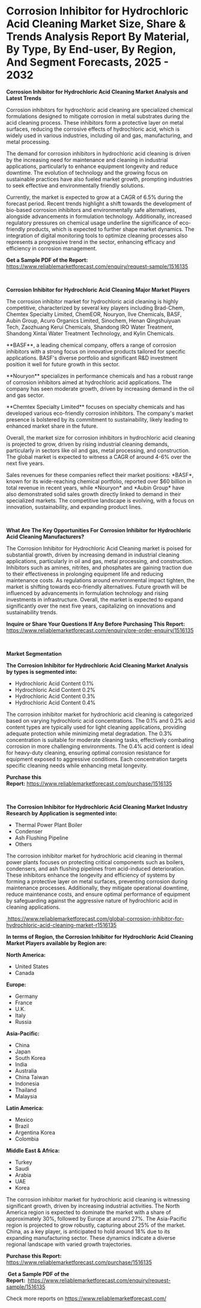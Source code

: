 <p><h1>Corrosion Inhibitor for Hydrochloric Acid Cleaning Market Size, Share & Trends Analysis Report By Material, By Type, By End-user, By Region, And Segment Forecasts, 2025 - 2032</h1></p><p><strong>Corrosion Inhibitor for Hydrochloric Acid Cleaning Market Analysis and Latest Trends</strong></p>
<p><p>Corrosion inhibitors for hydrochloric acid cleaning are specialized chemical formulations designed to mitigate corrosion in metal substrates during the acid cleaning process. These inhibitors form a protective layer on metal surfaces, reducing the corrosive effects of hydrochloric acid, which is widely used in various industries, including oil and gas, manufacturing, and metal processing.</p><p>The demand for corrosion inhibitors in hydrochloric acid cleaning is driven by the increasing need for maintenance and cleaning in industrial applications, particularly to enhance equipment longevity and reduce downtime. The evolution of technology and the growing focus on sustainable practices have also fueled market growth, prompting industries to seek effective and environmentally friendly solutions.</p><p>Currently, the market is expected to grow at a CAGR of 6.5% during the forecast period. Recent trends highlight a shift towards the development of bio-based corrosion inhibitors and environmentally safe alternatives, alongside advancements in formulation technology. Additionally, increased regulatory pressures on chemical usage underline the significance of eco-friendly products, which is expected to further shape market dynamics. The integration of digital monitoring tools to optimize cleaning processes also represents a progressive trend in the sector, enhancing efficacy and efficiency in corrosion management.</p></p>
<p><strong>Get a Sample PDF of the Report:&nbsp;</strong> <a href="https://www.reliablemarketforecast.com/enquiry/request-sample/1516135?utm_campaign=1890&utm_medium=2&utm_source=Github&utm_content=ia&utm_term=18012025&utm_id=corrosion-inhibitor-for-hydrochloric-acid-cleaning">https://www.reliablemarketforecast.com/enquiry/request-sample/1516135</a></p>
<p>&nbsp;</p>
<p><strong>Corrosion Inhibitor for Hydrochloric Acid Cleaning Major Market Players</strong></p>
<p><p>The corrosion inhibitor market for hydrochloric acid cleaning is highly competitive, characterized by several key players including Brad-Chem, Chemtex Specialty Limited, ChemEOR, Nouryon, Ilve Chemicals, BASF, Aubin Group, Acuro Organics Limited, Sinochem, Henan Qingshuiyuan Tech, Zaozhuang Kerui Chemicals, Shandong IRO Water Treatment, Shandong Xintai Water Treatment Technology, and Kylin Chemicals.</p><p>**BASF**, a leading chemical company, offers a range of corrosion inhibitors with a strong focus on innovative products tailored for specific applications. BASF's diverse portfolio and significant R&D investment position it well for future growth in this sector.</p><p>**Nouryon** specializes in performance chemicals and has a robust range of corrosion inhibitors aimed at hydrochloric acid applications. The company has seen moderate growth, driven by increasing demand in the oil and gas sector. </p><p>**Chemtex Specialty Limited** focuses on specialty chemicals and has developed various eco-friendly corrosion inhibitors. The company's market presence is bolstered by its commitment to sustainability, likely leading to enhanced market share in the future.</p><p>Overall, the market size for corrosion inhibitors in hydrochloric acid cleaning is projected to grow, driven by rising industrial cleaning demands, particularly in sectors like oil and gas, metal processing, and construction. The global market is expected to witness a CAGR of around 4-6% over the next five years.</p><p>Sales revenues for these companies reflect their market positions: *BASF*, known for its wide-reaching chemical portfolio, reported over $60 billion in total revenue in recent years, while *Nouryon* and *Aubin Group* have also demonstrated solid sales growth directly linked to demand in their specialized markets. The competitive landscape is evolving, with a focus on innovation, sustainability, and expanding product lines.</p></p>
<p>&nbsp;</p>
<p><strong>What Are The Key Opportunities For Corrosion Inhibitor for Hydrochloric Acid Cleaning Manufacturers?</strong></p>
<p><p>The Corrosion Inhibitor for Hydrochloric Acid Cleaning market is poised for substantial growth, driven by increasing demand in industrial cleaning applications, particularly in oil and gas, metal processing, and construction. Inhibitors such as amines, nitrites, and phosphates are gaining traction due to their effectiveness in prolonging equipment life and reducing maintenance costs. As regulations around environmental impact tighten, the market is shifting towards eco-friendly alternatives. Future growth will be influenced by advancements in formulation technology and rising investments in infrastructure. Overall, the market is expected to expand significantly over the next five years, capitalizing on innovations and sustainability trends.</p></p>
<p><strong>Inquire or Share Your Questions If Any Before Purchasing This Report:</strong> <a href="https://www.reliablemarketforecast.com/enquiry/pre-order-enquiry/1516135?utm_campaign=1890&utm_medium=2&utm_source=Github&utm_content=ia&utm_term=18012025&utm_id=corrosion-inhibitor-for-hydrochloric-acid-cleaning">https://www.reliablemarketforecast.com/enquiry/pre-order-enquiry/1516135</a></p>
<p>&nbsp;</p>
<p><strong>Market Segmentation</strong></p>
<p><strong>The Corrosion Inhibitor for Hydrochloric Acid Cleaning Market Analysis by types is segmented into:</strong></p>
<p><ul><li>Hydrochloric Acid Content 0.1%</li><li>Hydrochloric Acid Content 0.2%</li><li>Hydrochloric Acid Content 0.3%</li><li>Hydrochloric Acid Content 0.4%</li></ul></p>
<p><p>The corrosion inhibitor market for hydrochloric acid cleaning is categorized based on varying hydrochloric acid concentrations. The 0.1% and 0.2% acid content types are typically used for light cleaning applications, providing adequate protection while minimizing metal degradation. The 0.3% concentration is suitable for moderate cleaning tasks, effectively combating corrosion in more challenging environments. The 0.4% acid content is ideal for heavy-duty cleaning, ensuring optimal corrosion resistance for equipment exposed to aggressive conditions. Each concentration targets specific cleaning needs while enhancing metal longevity.</p></p>
<p><strong>Purchase this Report:&nbsp;</strong><a href="https://www.reliablemarketforecast.com/purchase/1516135?utm_campaign=1890&utm_medium=2&utm_source=Github&utm_content=ia&utm_term=18012025&utm_id=corrosion-inhibitor-for-hydrochloric-acid-cleaning">https://www.reliablemarketforecast.com/purchase/1516135</a></p>
<p>&nbsp;</p>
<p><strong>The Corrosion Inhibitor for Hydrochloric Acid Cleaning Market Industry Research by Application is segmented into:</strong></p>
<p><ul><li>Thermal Power Plant Boiler</li><li>Condenser</li><li>Ash Flushing Pipeline</li><li>Others</li></ul></p>
<p><p>The corrosion inhibitor market for hydrochloric acid cleaning in thermal power plants focuses on protecting critical components such as boilers, condensers, and ash flushing pipelines from acid-induced deterioration. These inhibitors enhance the longevity and efficiency of systems by forming a protective layer on metal surfaces, preventing corrosion during maintenance processes. Additionally, they mitigate operational downtime, reduce maintenance costs, and ensure optimal performance of equipment by safeguarding against the aggressive nature of hydrochloric acid in cleaning applications.</p></p>
<p><a href="https://www.reliablemarketforecast.com/global-corrosion-inhibitor-for-hydrochloric-acid-cleaning-market-r1516135?utm_campaign=1890&utm_medium=2&utm_source=Github&utm_content=ia&utm_term=18012025&utm_id=corrosion-inhibitor-for-hydrochloric-acid-cleaning">&nbsp;https://www.reliablemarketforecast.com/global-corrosion-inhibitor-for-hydrochloric-acid-cleaning-market-r1516135</a></p>
<p><strong>In terms of Region, the Corrosion Inhibitor for Hydrochloric Acid Cleaning Market Players available by Region are:</strong></p>
<p>
    <p> <strong> North America: </strong>
        <ul>
            <li>United States</li>
            <li>Canada</li>
        </ul>
        </p> 
    <p> <strong> Europe: </strong>
        <ul>
            <li>Germany</li>
            <li>France</li>
            <li>U.K.</li>
            <li>Italy</li>
            <li>Russia</li>
        </ul>
        </p> 
    <p> <strong> Asia-Pacific: </strong>
        <ul>
            <li>China</li>
            <li>Japan</li>
            <li>South Korea</li>
            <li>India</li>
            <li>Australia</li>
            <li>China Taiwan</li>
            <li>Indonesia</li>
            <li>Thailand</li>
            <li>Malaysia</li>
        </ul>
        </p> 
    <p> <strong> Latin America: </strong>
        <ul>
            <li>Mexico</li>
            <li>Brazil</li>
            <li>Argentina Korea</li>
            <li>Colombia</li>
        </ul>
        </p> 
    <p> <strong> Middle East & Africa: </strong>
        <ul>
            <li>Turkey</li>
            <li>Saudi</li>
            <li>Arabia</li>
            <li>UAE</li>
            <li>Korea</li>
        </ul>
    </p>
    </p>
<p><p>The corrosion inhibitor market for hydrochloric acid cleaning is witnessing significant growth, driven by increasing industrial activities. The North America region is expected to dominate the market with a share of approximately 30%, followed by Europe at around 27%. The Asia-Pacific region is projected to grow robustly, capturing about 25% of the market. China, as a key player, is anticipated to hold around 18% due to its expanding manufacturing sector. These dynamics indicate a diverse regional landscape with varied growth trajectories.</p></p>
<p><strong>Purchase this Report: </strong><a href="https://www.reliablemarketforecast.com/purchase/1516135?utm_campaign=1890&utm_medium=2&utm_source=Github&utm_content=ia&utm_term=18012025&utm_id=corrosion-inhibitor-for-hydrochloric-acid-cleaning">https://www.reliablemarketforecast.com/purchase/1516135</a></p>
<p>&nbsp;<strong>Get a Sample PDF of the Report:&nbsp;&nbsp;</strong><a href="https://www.reliablemarketforecast.com/enquiry/request-sample/1516135?utm_campaign=1890&utm_medium=2&utm_source=Github&utm_content=ia&utm_term=18012025&utm_id=corrosion-inhibitor-for-hydrochloric-acid-cleaning">https://www.reliablemarketforecast.com/enquiry/request-sample/1516135</a></p>
<p><strong></strong></p>
<p>Check more reports on <a href="https://www.reliablemarketforecast.com/?utm_campaign=1890&utm_medium=2&utm_source=Github&utm_content=ia&utm_term=18012025&utm_id=corrosion-inhibitor-for-hydrochloric-acid-cleaning">https://www.reliablemarketforecast.com/</a></p>